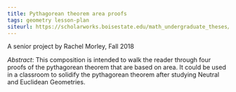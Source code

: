 ```yaml
---
title: Pythagorean theorem area proofs
tags: geometry lesson-plan
siteurl: https://scholarworks.boisestate.edu/math_undergraduate_theses/10/
---
```


A senior project by Rachel Morley, Fall 2018<!--more-->

*Abstract*: This composition is intended to walk the reader through four proofs of the pythagorean theorem that are based on area. It could be used in a classroom to solidify the pythagorean theorem after studying Neutral and Euclidean Geometries.